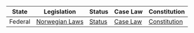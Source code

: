| State | Legislation | Status | Case Law | Constitution |
|-------|-------------|--------|----------|--------------|
| Federal | [Norwegian Laws](https://lovdata.no/) | [Status](https://lovdata.no/info/status) | [Case Law](https://lovdata.no/info/dommer) | [Constitution](https://lovdata.no/info/grunnloven) |